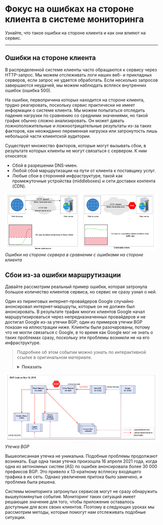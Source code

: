 # Фокус на ошибках на стороне клиента в системе мониторинга
Узнайте, что такое ошибки на стороне клиента и как они влияют на сервис.

---

## Ошибки на стороне клиента
В распределенной системе клиенты часто обращаются к сервису через HTTP-запрос. Мы можем отслеживать логи наших веб- и прикладных серверов, если запрос не удается обработать. Если несколько запросов завершаются неудачей, мы можем наблюдать всплеск внутренних ошибок (ошибка 500).

На ошибки, первопричина которых находится на стороне клиента, трудно реагировать, поскольку сервис практически не имеет информации о системе клиента. Мы можем попытаться отследить падение нагрузки по сравнению со средними значениями, но такой график обычно сложно анализировать. Он может давать ложноположительные и ложноотрицательные результаты из-за таких факторов, как неожиданно переменная нагрузка или затронутость лишь небольшой части клиентской аудитории.

Существует множество факторов, которые могут вызывать сбои, в результате которых клиенты не могут связаться с сервером. К ним относятся:

*   Сбой в разрешении DNS-имен.
*   Любой сбой маршрутизации на пути от клиента к поставщику услуг.
*   Любые сбои в сторонней инфраструктуре, такой как промежуточные устройства (middleboxes) и сети доставки контента (CDN).

![img.png](img/img.png)
*Ошибки на стороне сервера в сравнении с ошибками на стороне клиента*

## Сбои из-за ошибки маршрутизации
Давайте рассмотрим реальный пример ошибки, которая затронула большое количество клиентов сервиса, но сервис не сразу узнал о ней.

Один из пиринговых интернет-провайдеров Google случайно анонсировал интернет-маршруты, которые он не должен был анонсировать. В результате трафик многих клиентов Google начал маршрутизироваться через непредназначенных провайдеров и не достигал Google из-за утечки BGP; один из примеров утечки BGP показан на иллюстрации ниже. Клиенты были разочарованы, потому что не могли связаться с Google, в то время как Google мог не знать о таких проблемах сразу, поскольку эти проблемы возникли не на его инфраструктуре.

> Подробнее об этом событии можно узнать по интерактивной ссылке в оригинальном материале.
> <details>
>  <summary><b>Показать</b></summary>
> Протокол пограничного шлюза (BGP) - это протокол маршрутизации, который соединяет весь Интернет. Маршрутизация в локальной сети проста, поскольку все устройства подключены к одной компьютерной сети. Однако это усложняется по мере роста сети, а Интернет состоит из миллионов сетей по всему миру. Крупные организации и интернет-провайдеры сами управляют подключением к Интернету для множества сетевых узлов и местоположений. Это называется автономной системой (AS).
>
> AS обрабатывает сетевой трафик внутри себя, а маршрутизатор BGP управляет входящим и исходящим трафиком. Каждый маршрутизатор BGP содержит таблицы маршрутизации. Это позволяет BGP находить наилучший путь через Интернет для отправки пакета по назначению. Но может произойти утечка маршрута. Утечка маршрута происходит, когда автономная система распространяет некоторые сообщения о маршрутизации за пределы их предполагаемого объема.
>
> 12 ноября 2018 года произошла утечка BGP, которая повлияла на клиентов по всему миру, включая Google, Meta и Amazon. Служба объявила маршрут 216.58.192.0/19 для некоторых автономных систем и более конкретный маршрут (216.58.192.0/22) для одной автономной системы, которая не должна была объявлять его в дальнейшем. При переадресации IP-адреса в качестве совпадающего выбирается самый длинный префикс. В примере префикс /22 будет длиннее, чем префикс /19. Из-за ошибок конфигурации более конкретный маршрут просочился в Интернет, а также из-за того, что он настолько специфичен, весь трафик проходил через неправильную автономную систему, что привело к потере трафика.
> </details>

![img_1.png](img/img_1.png)
*Утечка BGP*

Вышеописанная утечка не уникальна. Подобные проблемы продолжают возникать. Еще одна такая утечка произошла 16 апреля 2021 года, когда одна из автономных систем (AS) по ошибке анонсировала более 30 000 префиксов BGP. Это привело к 13-кратному всплеску входящего трафика в их сеть. Однако увеличение притока было замечено, и проблема была решена.

Системы мониторинга затронутых сервисов могут не сразу обнаружить вышеупомянутые события. Мониторинг таких ситуаций имеет решающее значение для того, чтобы приложение оставалось доступным для всех своих клиентов. Поэтому в следующих уроках мы рассмотрим методы, которые помогут нам отслеживать подобные ситуации.